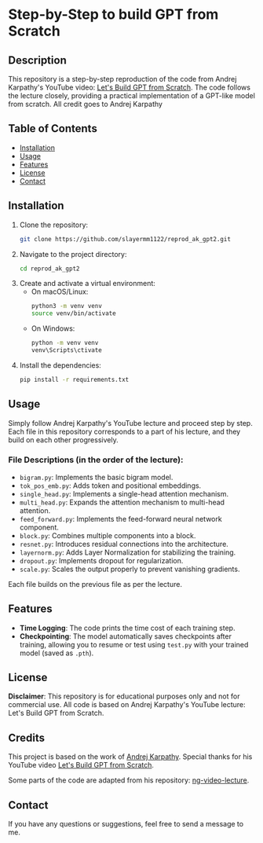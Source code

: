 # Step-by-Step to build GPT from Scratch

## Description
This repository is a step-by-step reproduction of the code from Andrej Karpathy's YouTube video: [Let's Build GPT from Scratch](https://www.youtube.com/watch?v=kCc8FmEb1nY&t=6010s). The code follows the lecture closely, providing a practical implementation of a GPT-like model from scratch. All credit goes to Andrej Karpathy

## Table of Contents
- [Installation](#installation)
- [Usage](#usage)
- [Features](#features)
- [License](#license)
- [Contact](#contact)

## Installation
1. Clone the repository:
   ```bash
   git clone https://github.com/slayermm1122/reprod_ak_gpt2.git
   ```
2. Navigate to the project directory:
   ```bash
   cd reprod_ak_gpt2
   ```
3. Create and activate a virtual environment:
   - On macOS/Linux:
     ```bash
     python3 -m venv venv
     source venv/bin/activate
     ```
   - On Windows:
     ```bash
     python -m venv venv
     venv\Scripts\ctivate
     ```
4. Install the dependencies:
   ```bash
   pip install -r requirements.txt
   ```

## Usage
Simply follow Andrej Karpathy's YouTube lecture and proceed step by step. Each file in this repository corresponds to a part of his lecture, and they build on each other progressively.

### File Descriptions (in the order of the lecture):
- `bigram.py`: Implements the basic bigram model.
- `tok_pos_emb.py`: Adds token and positional embeddings.
- `single_head.py`: Implements a single-head attention mechanism.
- `multi_head.py`: Expands the attention mechanism to multi-head attention.
- `feed_forward.py`: Implements the feed-forward neural network component.
- `block.py`: Combines multiple components into a block.
- `resnet.py`: Introduces residual connections into the architecture.
- `layernorm.py`: Adds Layer Normalization for stabilizing the training.
- `dropout.py`: Implements dropout for regularization.
- `scale.py`: Scales the output properly to prevent vanishing gradients.

Each file builds on the previous file as per the lecture.

## Features
- **Time Logging**: The code prints the time cost of each training step.
- **Checkpointing**: The model automatically saves checkpoints after training, allowing you to resume or test using `test.py` with your trained model (saved as `.pth`).

## License
**Disclaimer**: This repository is for educational purposes only and not for commercial use. All code is based on Andrej Karpathy's YouTube lecture: Let's Build GPT from Scratch.

## Credits
This project is based on the work of [Andrej Karpathy](https://github.com/karpathy). Special thanks for his YouTube video [Let's Build GPT from Scratch](https://www.youtube.com/watch?v=kCc8FmEb1nY&t=6010s).

Some parts of the code are adapted from his repository: [ng-video-lecture](https://github.com/karpathy/ng-video-lecture).


## Contact
If you have any questions or suggestions, feel free to send a message to me.
